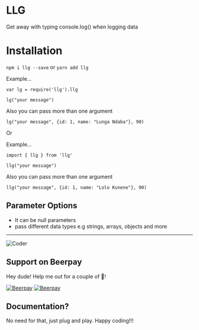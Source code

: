# LLG

Get away with typing console.log() when logging data

# Installation

`npm i llg --save` or `yarn add llg`


Example...

```
var lg = require('llg').llg

lg("your message")

```
Also you can pass more than one argument
 
```
lg("your message", {id: 1, name: "Lunga Ndaba"}, 90)

```

Or 

Example...

```
import { llg } from 'llg'

llg("your message")

```

Also you can pass more than one argument
 
```
llg("your message", {id: 1, name: "Lolo Kunene"}, 90)

```

## Parameter Options

- It can be null parameters
- pass different data types e.g strings, arrays, objects and more

---
![Coder](https://img.shields.io/badge/Coder-AslaV3-green)

## Support on Beerpay
Hey dude! Help me out for a couple of :beers:!

[![Beerpay](https://beerpay.io/ElectronSz/Go-MongoDB-REST-API/badge.svg?style=beer-square)](https://beerpay.io/ElectronSz/Go-MongoDB-REST-API)  [![Beerpay](https://beerpay.io/ElectronSz/Go-MongoDB-REST-API/make-wish.svg?style=flat-square)](https://beerpay.io/ElectronSz/Go-MongoDB-REST-API?focus=wish)

## Documentation?

No need for that, just plug and play. Happy coding!!!
